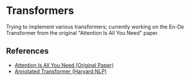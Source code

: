 # Transformers

Trying to implement various transformers; currently working on the En-De Transformer from the original "Attention Is All You Need" paper.

## References

- [Attention Is All You Need (Original Paper)](https://arxiv.org/abs/1706.03762)
- [Annotated Transformer (Harvard NLP)](https://nlp.seas.harvard.edu/2018/04/03/attention.html)